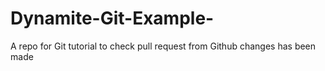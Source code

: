 # Dynamite-Git-Example-
A repo for Git tutorial
to check pull request from Github changes has been made